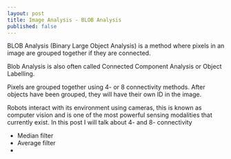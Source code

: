 ```yaml
---
layout: post
title: Image Analysis - BLOB Analysis
published: false
---
```


BLOB Analysis (Binary Large Object Analysis) is a method where pixels in an image are grouped together if they are connected.

Blob Analysis is also often called Connected Component Analysis or Object Labelling. 

Pixels are grouped together using 4- or 8 connectivity methods. After objects have been grouped, they will have their own ID in the image.  

Robots interact with its environment using cameras, this is known as computer vision and is one of the most powerful sensing modalities that currently exist. In this post I will talk about 4- and 8- connectivity

* Median filter
* Average filter
* 
